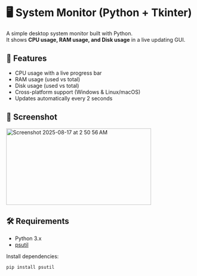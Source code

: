 # 🖥️ System Monitor (Python + Tkinter)

A simple desktop system monitor built with Python.  
It shows **CPU usage, RAM usage, and Disk usage** in a live updating GUI.  

## 🚀 Features
- CPU usage with a live progress bar  
- RAM usage (used vs total)  
- Disk usage (used vs total)  
- Cross-platform support (Windows & Linux/macOS)  
- Updates automatically every 2 seconds  

## 📸 Screenshot
<img width="388" height="205" alt="Screenshot 2025-08-17 at 2 50 56 AM" src="https://github.com/user-attachments/assets/c42b8f19-3316-4535-b70f-24a4c2fe274b" />

## 🛠️ Requirements
- Python 3.x  
- [psutil](https://pypi.org/project/psutil/)  

Install dependencies:
```bash
pip install psutil
